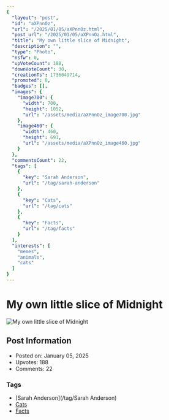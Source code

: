 ```yaml
---
{
  "layout": "post",
  "id": "aXPnnOz",
  "url": "/2025/01/05/aXPnnOz.html",
  "post_url": "/2025/01/05/aXPnnOz.html",
  "title": "My own little slice of Midnight",
  "description": "",
  "type": "Photo",
  "nsfw": 0,
  "upVoteCount": 188,
  "downVoteCount": 30,
  "creationTs": 1736049714,
  "promoted": 0,
  "badges": [],
  "images": {
    "image700": {
      "width": 700,
      "height": 1052,
      "url": "/assets/media/aXPnnOz_image700.jpg"
    },
    "image460": {
      "width": 460,
      "height": 691,
      "url": "/assets/media/aXPnnOz_image460.jpg"
    }
  },
  "commentsCount": 22,
  "tags": [
    {
      "key": "Sarah Anderson",
      "url": "/tag/sarah-anderson"
    },
    {
      "key": "Cats",
      "url": "/tag/cats"
    },
    {
      "key": "Facts",
      "url": "/tag/facts"
    }
  ],
  "interests": [
    "memes",
    "animals",
    "cats"
  ]
}
---
```


# My own little slice of Midnight

![My own little slice of Midnight](/assets/media/aXPnnOz_image700.jpg)

## Post Information

- Posted on: January 05, 2025
- Upvotes: 188
- Comments: 22

### Tags

- [Sarah Anderson](/tag/Sarah Anderson)
- [Cats](/tag/Cats)
- [Facts](/tag/Facts)
